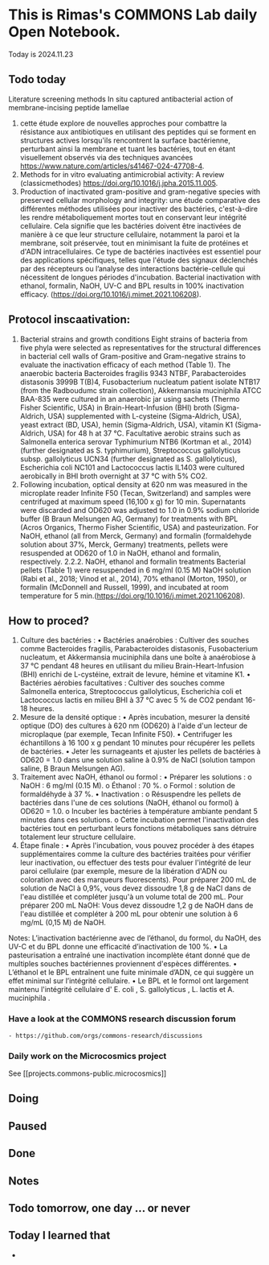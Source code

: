 


# This is Rimas's COMMONS Lab daily Open Notebook.

Today is 2024.11.23

## Todo today
Literature screening methods 
In situ captured antibacterial action of membrane-incising peptide lamellae 

1. cette étude explore de nouvelles approches pour combattre la résistance aux antibiotiques en utilisant des peptides qui se forment en structures actives lorsqu'ils rencontrent la surface bactérienne, perturbant ainsi la membrane et tuant les bactéries, tout en étant visuellement observés via des techniques avancées https://www.nature.com/articles/s41467-024-47708-4. 
2. Methods for in vitro evaluating antimicrobial activity: A review (classicmethodes) https://doi.org/10.1016/j.jpha.2015.11.005.
3. Production of inactivated gram-positive and gram-negative species with preserved cellular morphology and integrity: une étude comparative des différentes méthodes utilisées pour inactiver des bactéries, c'est-à-dire les rendre métaboliquement mortes tout en conservant leur intégrité cellulaire. Cela signifie que les bactéries doivent être inactivées de manière à ce que leur structure cellulaire, notamment la paroi et la membrane, soit préservée, tout en minimisant la fuite de protéines et d'ADN intracellulaires. Ce type de bactéries inactivées est essentiel pour des applications spécifiques, telles que l'étude des signaux déclenchés par des récepteurs ou l’analyse des interactions bactérie-cellule qui nécessitent de longues périodes d'incubation. Bacterial inactivation with ethanol, formalin, NaOH, UV-C and BPL results in 100% inactivation efficacy. (https://doi.org/10.1016/j.mimet.2021.106208).  
## Protocol inscaativation: 
1. Bacterial strains and growth conditions
Eight strains of bacteria from five phyla were selected as representatives for the structural differences in bacterial cell walls of Gram-positive and Gram-negative strains to evaluate the inactivation efficacy of each method (Table 1). The anaerobic bacteria Bacteroides fragilis 9343 NTBF, Parabacteroides distasonis 3999B T(B)4, Fusobacterium nucleatum patient isolate NTB17 (from the Radboudumc strain collection), Akkermansia muciniphila ATCC BAA-835 were cultured in an anaerobic jar using sachets (Thermo Fisher Scientific, USA) in Brain-Heart-Infusion (BHI) broth (Sigma-Aldrich, USA) supplemented with L-cysteine (Sigma-Aldrich, USA), yeast extract (BD, USA), hemin (Sigma-Aldrich, USA), vitamin K1 (Sigma-Aldrich, USA) for 48 h at 37 °C. Facultative aerobic strains such as Salmonella enterica serovar Typhimurium NTB6 (Kortman et al., 2014) (further designated as S. typhimurium), Streptococcus gallolyticus subsp. gallolyticus UCN34 (further designated as S. gallolyticus), Escherichia coli NC101 and Lactococcus lactis IL1403 were cultured aerobically in BHI broth overnight at 37 °C with 5% CO2.
2. Following incubation, optical density at 620 nm was measured in the microplate reader Infinite F50 (Tecan, Switzerland) and samples were centrifuged at maximum speed (16,100 x g) for 10 min. Supernatants were discarded and OD620 was adjusted to 1.0 in 0.9% sodium chloride buffer (B Braun Melsungen AG, Germany) for treatments with BPL (Acros Organics, Thermo Fisher Scientific, USA) and pasteurization. For NaOH, ethanol (all from Merck, Germany) and formalin (formaldehyde solution about 37%, Merck, Germany) treatments, pellets were resuspended at OD620 of 1.0 in NaOH, ethanol and formalin, respectively.
2.2.2. NaOH, ethanol and formalin treatments
Bacterial pellets (Table 1) were resuspended in 6 mg/ml (0.15 M) NaOH solution (Rabi et al., 2018; Vinod et al., 2014), 70% ethanol (Morton, 1950), or formalin (McDonnell and Russell, 1999), and incubated at room temperature for 5 min.(https://doi.org/10.1016/j.mimet.2021.106208).

## How to proced?
1. Culture des bactéries :
•	Bactéries anaérobies : Cultiver des souches comme Bacteroides fragilis, Parabacteroides distasonis, Fusobacterium nucleatum, et Akkermansia muciniphila dans une boîte à anaérobiose à 37 °C pendant 48 heures en utilisant du milieu Brain-Heart-Infusion (BHI) enrichi de L-cystéine, extrait de levure, hémine et vitamine K1.
•	Bactéries aérobies facultatives : Cultiver des souches comme Salmonella enterica, Streptococcus gallolyticus, Escherichia coli et Lactococcus lactis en milieu BHI à 37 °C avec 5 % de CO2 pendant 16-18 heures. 
2. Mesure de la densité optique :
•	Après incubation, mesurer la densité optique (DO) des cultures à 620 nm (OD620) à l'aide d'un lecteur de microplaque (par exemple, Tecan Infinite F50).
•	Centrifuger les échantillons à 16 100 x g pendant 10 minutes pour récupérer les pellets de bactéries.
•	Jeter les surnageants et ajuster les pellets de bactéries à OD620 = 1.0 dans une solution saline à 0.9% de NaCl (solution tampon saline, B Braun Melsungen AG).
3. Traitement avec NaOH, éthanol ou formol :
•	Préparer les solutions :
o	NaOH : 6 mg/ml (0.15 M).
o	Éthanol : 70 %.
o	Formol : solution de formaldéhyde à 37 %.
•	Inactivation :
o	Résuspendre les pellets de bactéries dans l'une de ces solutions (NaOH, éthanol ou formol) à OD620 = 1.0.
o	Incuber les bactéries à température ambiante pendant 5 minutes dans ces solutions.
o	Cette incubation permet l'inactivation des bactéries tout en perturbant leurs fonctions métaboliques sans détruire totalement leur structure cellulaire.
4. Étape finale :
•	Après l'incubation, vous pouvez procéder à des étapes supplémentaires comme la culture des bactéries traitées pour vérifier leur inactivation, ou effectuer des tests pour évaluer l'intégrité de leur paroi cellulaire (par exemple, mesure de la libération d'ADN ou coloration avec des marqueurs fluorescents).
Pour préparer 200 mL de solution de NaCl à 0,9%, vous devez dissoudre 1,8 g de NaCl dans de l'eau distillée et compléter jusqu'à un volume total de 200 mL.
Pour préparer 200 mL NaOH: Vous devez dissoudre 1,2 g de NaOH dans de l'eau distillée et compléter à 200 mL pour obtenir une solution à 6 mg/mL (0,15 M) de NaOH.  


Notes:  L’inactivation bactérienne avec de l’éthanol, du formol, du NaOH, des UV-C et du BPL donne une efficacité d’inactivation de 100 %.
•	La pasteurisation a entraîné une inactivation incomplète étant donné que de multiples souches bactériennes proviennent d'espèces différentes.
•	L’éthanol et le BPL entraînent une fuite minimale d’ADN, ce qui suggère un effet minimal sur l’intégrité cellulaire.
•	Le BPL et le formol ont largement maintenu l'intégrité cellulaire d' E. coli , S. gallolyticus , L. lactis et A. muciniphila .



### Have a look at the COMMONS research discussion forum
    - https://github.com/orgs/commons-research/discussions

### Daily work on the Microcosmics project

See [[projects.commons-public.microcosmics]]


###
###

## Doing

## Paused

## Done

## Notes

## Todo tomorrow, one day ... or never 


###
###


## Today I learned that

- 